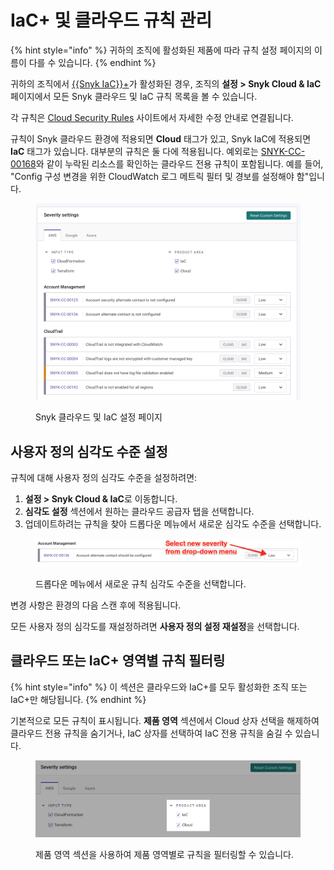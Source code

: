 # IaC+ 및 클라우드 규칙 관리

{% hint style="info" %}
귀하의 조직에 활성화된 제품에 따라 규칙 설정 페이지의 이름이 다를 수 있습니다.
{% endhint %}

귀하의 조직에서 [{{Snyk IaC}}+](../iac+-code-to-cloud-capabilities/)가 활성화된 경우, 조직의 **설정 > Snyk Cloud & IaC** 페이지에서 모든 Snyk 클라우드 및 IaC 규칙 목록을 볼 수 있습니다.

각 규칙은 [Cloud Security Rules](https://security.snyk.io/rules/cloud/) 사이트에서 자세한 수정 안내로 연결됩니다.

규칙이 Snyk 클라우드 환경에 적용되면 **Cloud** 태그가 있고, Snyk IaC에 적용되면 **IaC** 태그가 있습니다. 대부분의 규칙은 둘 다에 적용됩니다. 예외로는 [SNYK-CC-00168](https://security.snyk.io/rules/cloud/SNYK-CC-00168)와 같이 누락된 리소스를 확인하는 클라우드 전용 규칙이 포함됩니다. 예를 들어, "Config 구성 변경을 위한 CloudWatch 로그 메트릭 필터 및 경보를 설정해야 함"입니다.

<figure><img src="../../../.gitbook/assets/snyk-cloud-and-iac-settings-page (1).png" alt="Snyk 클라우드 및 IaC 설정 페이지"><figcaption><p>Snyk 클라우드 및 IaC 설정 페이지</p></figcaption></figure>

## 사용자 정의 심각도 수준 설정

규칙에 대해 사용자 정의 심각도 수준을 설정하려면:

1. **설정 > Snyk Cloud & IaC**로 이동합니다.
2. **심각도 설정** 섹션에서 원하는 클라우드 공급자 탭을 선택합니다.
3. 업데이트하려는 규칙을 찾아 드롭다운 메뉴에서 새로운 심각도 수준을 선택합니다.

<figure><img src="../../../.gitbook/assets/snyk-cloud-and-iac-set-custom-severity-ui (1).png" alt="드롭다운 메뉴에서 새로운 규칙 심각도 수준을 선택합니다."><figcaption><p>드롭다운 메뉴에서 새로운 규칙 심각도 수준을 선택합니다.</p></figcaption></figure>

변경 사항은 환경의 다음 스캔 후에 적용됩니다.

모든 사용자 정의 심각도를 재설정하려면 **사용자 정의 설정 재설정**을 선택합니다.

## 클라우드 또는 IaC+ 영역별 규칙 필터링

{% hint style="info" %}
이 섹션은 클라우드와 IaC+를 모두 활성화한 조직 또는 IaC+만 해당됩니다.
{% endhint %}

기본적으로 모든 규칙이 표시됩니다. **제품 영역** 섹션에서 Cloud 상자 선택을 해제하여 클라우드 전용 규칙을 숨기거나, IaC 상자를 선택하여 IaC 전용 규칙을 숨길 수 있습니다.

<figure><img src="../../../.gitbook/assets/snyk-cloud-iac-rules-select-by-product.png" alt="제품 영역 섹션을 사용하여 제품 영역별로 규칙을 필터링할 수 있습니다."><figcaption><p>제품 영역 섹션을 사용하여 제품 영역별로 규칙을 필터링할 수 있습니다.</p></figcaption></figure>